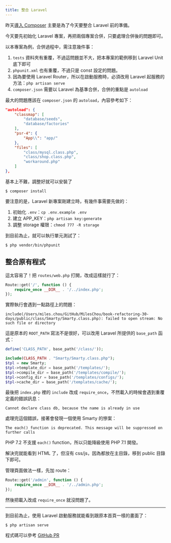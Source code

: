```yaml
---
title: 整合 Laravel
---
```


昨天[導入 Composer][] 主要是為了今天要整合 Laravel 前的準備。

今天要先初始化 Laravel 專案，再把兩個專案合併，只要處理合併後的問題即可。

以本專案為例，合併過程中，需注意幾件事：

1. `tests` 資料夾有重覆，不過這問題並不大，把本專案的範例移到 Laravel Unit 底下即可
2. `phpunit.xml` 也有重覆，不過只是 const 設定的問題。
3. 因為要使用 Laravel Router，所以在啟動服務時，必須改用 Laravel 起服務的方法：`php artisan serve`
4. `composer.json` 需要以 Laravel 為基準合併，合併的重點是 `autoload`

最大的問題應該在 `composer.json` 的 `autoload`，內容參考如下：

```json
"autoload": {
    "classmap": [
        "database/seeds",
        "database/factories"
    ],
    "psr-4": {
        "App\\": "app/"
    },
    "files": [
        "class/mysql.class.php",
        "class/shop.class.php",
        "workaround.php"
    ]
},
```

基本上不難，調整好就可以安裝了

```
$ composer install
```

要注意的是，Laravel 新專案剛建立時，有幾件事需要先做的：

1. 初始化 `.env`：`cp .env.example .env`
2. 建立 APP_KEY：`php artisan key:generate`
3. 調整 storage 權限：`chmod 777 -R storage`

到目前為止，就可以執行單元測試了：

```
$ php vendor/bin/phpunit
```

## 整合原有程式

這太容易了！把 `routes/web.php` 打開，改成這樣就行了：

```php
Route::get('/', function () {
    require_once __DIR__ . '/../index.php';
});
```

實際執行會遇到一點路徑上的問題：

```
include(/Users/miles.chou/GitHub/MilesChou/book-refactoring-30-days/public/class/Smarty/Smarty.class.php): failed to open stream: No such file or directory
```

這是原本的 `ROOT_PATH` 寫法不是很好，可以改用 Laravel 所提供的 `base_path` 函式：

```php
define('CLASS_PATH', base_path('/class/'));

include(CLASS_PATH . "Smarty/Smarty.class.php");
$tpl = new Smarty;
$tpl->template_dir = base_path('/templates/');
$tpl->compile_dir = base_path('/templates/compile/');
$tpl->config_dir = base_path('/templates/configs/');
$tpl->cache_dir = base_path('/templates/cache/');
```

最後把 `index.php` 裡的 `include` 改成 `require_once`，不然載入的時候會遇到重覆定義的錯誤訊息：

```
Cannot declare class db, because the name is already in use
```

處理完這個錯誤，接著會發現一個使用 Smarty 的慘案：

```
The each() function is deprecated. This message will be suppressed on further calls
```

PHP 7.2 不支援 `each()` function，所以只能降級使用 PHP 7.1 開發。

解決完就能看到 HTML 了，但沒有 css/js，因為都放在主目錄，移到 public 目錄下即可。

管理頁面做法一樣，先加 route：

```php
Route::get('/admin', function () {
    require_once __DIR__ . '/../admin.php';
});
```

然後把載入改成 `require_once` 就沒問題了。

---

到目前為止，使用 Laravel 啟動服務就能看到跟原本首頁一樣的畫面了：

```
$ php artisan serve
```

程式碼可以參考 [GitHub PR](https://github.com/MilesChou/book-refactoring-30-days/pull/4)

[導入 Composer]: day16.md
